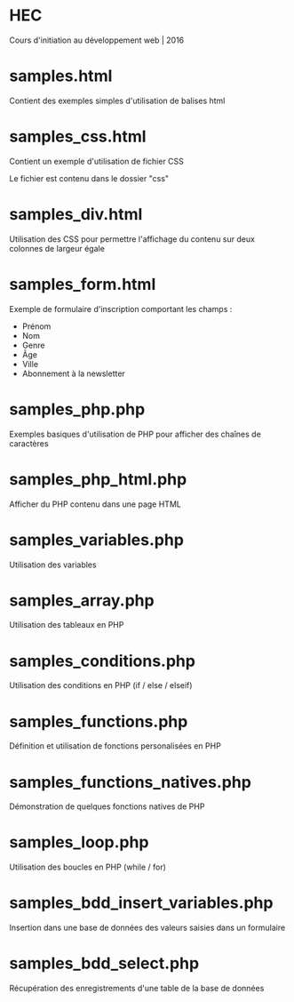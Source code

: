 # HEC
Cours d'initiation au développement web | 2016

# samples.html
Contient des exemples simples d'utilisation de balises html

# samples_css.html
Contient un exemple d'utilisation de fichier CSS

Le fichier est contenu dans le dossier "css"


# samples_div.html
Utilisation des CSS pour permettre l'affichage du contenu sur deux colonnes de largeur égale

# samples_form.html
Exemple de formulaire d'inscription comportant les champs :
* Prénom
* Nom
* Genre
* Âge
* Ville
* Abonnement à la newsletter

# samples_php.php
Exemples basiques d'utilisation de PHP pour afficher des chaînes de caractères

# samples_php_html.php
Afficher du PHP contenu dans une page HTML

# samples_variables.php
Utilisation des variables

# samples_array.php
Utilisation des tableaux en PHP

# samples_conditions.php
Utilisation des conditions en PHP (if / else / elseif)

# samples_functions.php
Définition et utilisation de fonctions personalisées en PHP

# samples_functions_natives.php
Démonstration de quelques fonctions natives de PHP

# samples_loop.php
Utilisation des boucles en PHP (while / for)

# samples_bdd_insert_variables.php
Insertion dans une base de données des valeurs saisies dans un formulaire

# samples_bdd_select.php
Récupération des enregistrements d'une table de la base de données